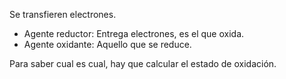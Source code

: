 
Se transfieren electrones. 

- Agente reductor: Entrega electrones, es el que oxida. 
- Agente oxidante: Aquello que se reduce. 

Para saber cual es cual, hay que calcular el estado de oxidación. 